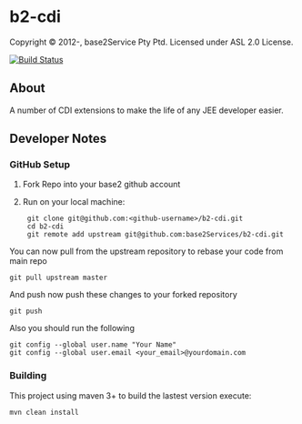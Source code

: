 # b2-cdi

Copyright © 2012-, base2Service Pty Ptd. Licensed under ASL 2.0 License.

[![Build Status](https://buildhive.cloudbees.com/job/base2Services/job/b2-cdi/badge/icon)](https://buildhive.cloudbees.com/job/base2Services/job/b2-cdi/)

## About
A number of CDI extensions to make the life of any JEE developer easier.

## Developer Notes

### GitHub Setup
1. Fork Repo into your base2 github account
2. Run on your local machine:

		git clone git@github.com:<github-username>/b2-cdi.git
		cd b2-cdi
		git remote add upstream git@github.com:base2Services/b2-cdi.git

You can now pull from the upstream repository to rebase your code from main repo

	git pull upstream master
	
And push now push these changes to your forked repository

	git push
	
Also you should run the following

    git config --global user.name "Your Name"
    git config --global user.email <your_email>@yourdomain.com

### Building
This project using maven 3+ to build the lastest version execute:

	mvn clean install
